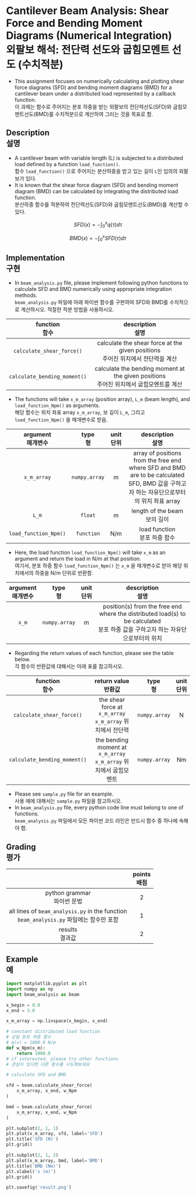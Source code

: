 
# Cantilever Beam Analysis: Shear Force and Bending Moment Diagrams (Numerical Integration)<br>외팔보 해석: 전단력 선도와 굽힘모멘트 선도 (수치적분)

* This assignment focuses on numerically calculating and plotting shear force diagrams (SFD) and bending moment diagrams (BMD) for a cantilever beam under a distributed load represented by a callback function.<br>이 과제는 함수로 주어지는 분포 하중을 받는 외팔보의 전단력선도(SFD)와 굽힘모멘트선도(BMD)를 수치적분으로 계산하여 그리는 것을 목표로 함.

## Description<br>설명

* A cantilever beam with variable length (L) is subjected to a distributed load defined by a function `load_function()`.<br> 함수 `load_function()` 으로 주어지는 분산하중을 받고 있는 길이 `L`인 임의의 외팔보가 있다.
* It is known that the shear force diagram (SFD) and bending moment diagram (BMD) can be calculated by integrating the distributed load function.<br>분산하중 함수를 적분하여 전단력선도(SFD)와 굽힘모멘트선도(BMD)를 계산할 수 있다.

$$
SFD(x) = -\int_{0}^{x} q(\tau) d\tau
$$

$$
BMD(x) = -\int_{0}^{x} SFD(\tau) d\tau
$$

## Implementation<br>구현

* In `beam_analysis.py` file, please implement following python functions to calculate SFD and BMD numerically using appropriate integration methods.<br>`beam_analysis.py` 파일에 아래 파이썬 함수를 구현하여 SFD와 BMD를 수치적으로 계산하시오. 적절한 적분 방법을 사용하시오.


| function<br>함수 | description<br>설명 |
|:----------------:|:------------------:|
| `calculate_shear_force()` | calculate the shear force at the given positions<br>주어진 위치에서 전단력을 계산 |
| `calculate_bending_moment()` | calculate the bending moment at the given positions<br>주어진 위치에서 굽힘모멘트를 계산 |

* The functions will take `x_m_array` (position array), `L_m` (beam length), and `load_function_Npm()` as arguments.<br>해당 함수는 위치 좌표 array `x_m_array`, 보 길이 `L_m`, 그리고 `load_function_Npm()` 을 매개변수로 받음.

| argument<br>매개변수 | type<br>형 | unit<br>단위 | description<br>설명 |
|:-----------------:|:----------:|:----------:|:------------------:|
| `x_m_array` | `numpy.array` | m | array of positions from the free end where SFD and BMD are to be calculated<br>SFD, BMD 값을 구하고자 하는 자유단으로부터의 위치 좌표 array |
| `L_m` | `float` | m | length of the beam<br>보의 길이 |
| `load_function_Npm()` | `function` | N/m | load function<br>분포 하중 함수 |

* Here, the load function `load_function_Npm()` will take `x_m` as an argument and return the load in N/m at that position.<br>여기서, 분포 하중 함수 `load_function_Npm()` 는 `x_m` 을 매개변수로 받아 해당 위치에서의 하중을 N/m 단위로 반환함.

| argument<br>매개변수 | type<br>형 | unit<br>단위 | description<br>설명 |
|:-----------------:|:----------:|:----------:|:------------------:|
| `x_m` | `numpy.array` | m | position(s) from the free end where the distributed load(s) to be calculated<br>분포 하중 값을 구하고자 하는 자유단으로부터의 위치 |

* Regarding the return values of each function, please see the table below.<br>각 함수의 반환값에 대해서는 아래 표를 참고하시오.

| function<br>함수 | return value<br>반환값 | type<br>형 | unit<br>단위 |
|:----------------:|:------------------:|:------------------:|:------------------:|
| `calculate_shear_force()` | the shear force at `x_m_array`<br>`x_m_array` 위치에서 전단력 | `numpy.array` | N |
| `calculate_bending_moment()` | the bending moment at `x_m_array`<br>`x_m_array` 위치에서 굽힘모멘트 | `numpy.array` | Nm |

* Please see `sample.py` file for an example.<br>사용 예에 대해서는 `sample.py` 파일을 참고하시오.
* In `beam_analysis.py` file, every python code line must belong to one of functions.<br>`beam_analysis.py` 파일에서 모든 파이썬 코드 라인은 반드시 함수 중 하나에 속해야 함.

## Grading<br>평가

|       | points<br>배점 |
|:-----:|:-------------:|
| python grammar<br>파이썬 문법 | 2 |
| all lines of `beam_analysis.py` in the function<br>`beam_analysis.py` 파일에는 함수만 포함 | 1 |
| results<br>결과값 | 2 |

## Example<br>예

```python
import matplotlib.pyplot as plt
import numpy as np
import beam_analysis as beam

x_begin = 0.0
x_end = 3.0

x_m_array = np.linspace(x_begin, x_end)

# constant distributed load function
# 균일 분포 하중 함수
# q(x) = 1000.0 N/m
def w_Npm(x_m):
    return 1000.0
# if interested, please try other functions
# 관심이 있다면 다른 함수를 시도해보세요

# calculate SFD and BMD

sfd = beam.calculate_shear_force(
    x_m_array, x_end, w_Npm
)

bmd = beam.calculate_shear_force(
    x_m_array, x_end, w_Npm
)

plt.subplot(2, 1, 1)
plt.plot(x_m_array, sfd, label='SFD')
plt.title('SFD (N)')
plt.grid()

plt.subplot(2, 1, 2)
plt.plot(x_m_array, bmd, label='BMD')
plt.title('BMD (Nm)')
plt.xlabel('x (m)')
plt.grid()

plt.savefig('result.png')
```
